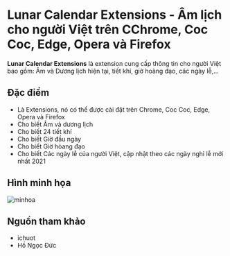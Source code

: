 Lunar Calendar Extensions - Âm lịch cho người Việt trên CChrome, Coc Coc, Edge, Opera và Firefox
======
**Lunar Calendar Extensions** là extension cung cấp thông tin cho người Việt bao gồm: Âm và Dương lịch hiện tại, tiết khí, giờ hoàng đạo, các ngày lễ,...

## Đặc điểm
 * Là Extensions, nó có thể được cài đặt trên Chrome, Coc Coc, Edge, Opera và Firefox
 * Cho biết Âm và dương lịch
 * Cho biết 24 tiết khí
 * Cho biết Giờ đầu ngày
 * Cho biết Giờ hòang đạo
 * Cho biết Các ngày lễ của người Việt, cập nhật theo các ngày nghỉ lễ mới nhất 2021

## Hình minh họa
![minhoa](https://github.com/thanhduc93nguyen/ChromeExtensions-LunarCalendar/blob/main/img/screenshot.png)

## Nguồn tham khảo
 * ichuot
 * Hồ Ngọc Đức
